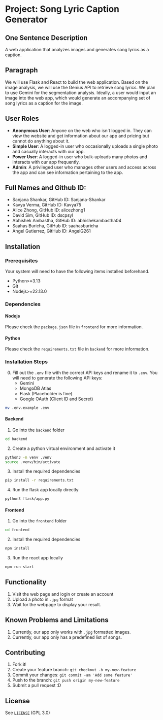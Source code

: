 # Project: Song Lyric Caption Generator 

## One Sentence Description

A web application that analyzes images and generates song lyrics as a caption. 

## Paragraph
We will use Flask and React to build the web application. Based on the image analysis, we will use the Genius API to retrieve song lyrics. We plan to use Gemini for the segmentation analysis. Ideally, a user would input an image into the web app, which would generate an accompanying set of song lyrics as a caption for the image. 

## User Roles
- **Anonymous User**: Anyone on the web who isn't logged in. They can view the website and get information about our app and pricing but cannot do anything about it.
- **Simple User**: A logged-in user who occasionally uploads a single photo and casually interacts with our app.
- **Power User**: A logged-in user who bulk-uploads many photos and interacts with our app frequently.
- **Admin**: A privileged user who manages other users and access across the app and can see information pertaining to the app. 

## Full Names and Github ID: 

- Sanjana Shankar, GitHub ID: Sanjana-Shankar 
- Kavya Verma, GitHub ID: Kavya75 
- Alice Zhong, GitHub ID: alicezhong1 
- David Sim, GitHub ID: dscpsyl 
- Abhishek Ambastha, GitHub ID: abhishekambastha04 
- Saahas Buricha, GitHub ID: saahasburicha 
- Angel Gutierrez, GitHub ID: AngelG261

## Installation

### Prerequisites

Your system will need to have the following items installed beforehand.

- Python>=3.13
- Git
- Nodejs>=22.13.0

### Dependencies

#### Nodejs

Please check the `package.json` file in `frontend` for more information.

#### Python

Please check the `requirements.txt` file in `backend` for more information.

### Installation Steps

0. Fill out the `.env` file with the correct API keys and rename it to `.env`. You will need to generate the following API keys:
    - Gemini
    - MongoDB Atlas
    - Flask (Placeholder is fine)
    - Google OAuth (Client ID and Secret)

```sh
mv .env.example .env
```

#### Backend

1. Go into the `backend` folder

```sh
cd backend
```

2. Create a python virtual environment and activate it

```sh
python3 -m venv .venv 
source .venv/bin/activate
```

3. Install the required dependencies

```sh
pip install -r requirements.txt
```

4. Run the flask app locally directly

```sh
python3 flask/app.py
```


#### Frontend

1. Go into the `frontend` folder

```sh
cd frontend
```

2. Install the required dependencies

```sh
npm install
```

3. Run the react app locally

```sh
npm run start
```


## Functionality

1. Visit the web page and login or create an account
2. Upload a photo in `.jpg` format
3. Wait for the webpage to display your result.

## Known Problems and Limitations

1. Currently, our app only works with `.jpg` formatted images.
2. Currently, our app only has a predefined list of songs.


## Contributing
1. Fork it!
2. Create your feature branch: `git checkout -b my-new-feature`
3. Commit your changes: `git commit -am 'Add some feature'`
4. Push to the branch: `git push origin my-new-feature`
5. Submit a pull request :D

## License
See [`LICENSE`](https://github.com/ucsb-cs148-w25/pj02-lyricgenerator/blob/main/LICENSE) (GPL 3.0)